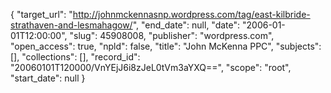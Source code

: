 {
  "target_url": "http://johnmckennasnp.wordpress.com/tag/east-kilbride-strathaven-and-lesmahagow/", 
  "end_date": null, 
  "date": "2006-01-01T12:00:00", 
  "slug": 45908008, 
  "publisher": "wordpress.com", 
  "open_access": true, 
  "npld": false, 
  "title": "John McKenna PPC", 
  "subjects": [], 
  "collections": [], 
  "record_id": "20060101T120000/VnYEjJ6i8zJeL0tVm3aYXQ==", 
  "scope": "root", 
  "start_date": null
}

